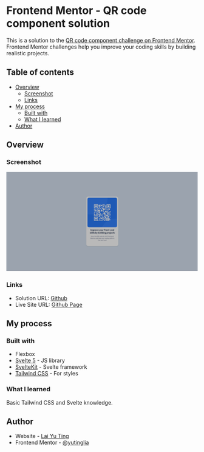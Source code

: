 # Frontend Mentor - QR code component solution

This is a solution to the [QR code component challenge on Frontend Mentor](https://www.frontendmentor.io/challenges/qr-code-component-iux_sIO_H). Frontend Mentor challenges help you improve your coding skills by building realistic projects.

## Table of contents

- [Overview](#overview)
  - [Screenshot](#screenshot)
  - [Links](#links)
- [My process](#my-process)
  - [Built with](#built-with)
  - [What I learned](#what-i-learned)
- [Author](#author)

## Overview

### Screenshot

![](./screenshot.png)

### Links

- Solution URL: [Github](https://github.com/yutinglia/frontend-mentor-solutions/tree/main/src/routes/challenges/qr-code-component)
- Live Site URL: [Github Page](https://yutinglia.github.io/frontend-mentor-solutions/challenges/qr-code-component)

## My process

### Built with

- Flexbox
- [Svelte 5](https://svelte-5-preview.vercel.app/docs/introduction) - JS library
- [SvelteKit](https://kit.svelte.dev/) - Svelte framework
- [Tailwind CSS](https://tailwindcss.com/) - For styles

### What I learned

Basic Tailwind CSS and Svelte knowledge.

## Author

- Website - [Lai Yu Ting](https://github.com/yutinglia)
- Frontend Mentor - [@yutinglia](https://www.frontendmentor.io/profile/yutinglia)
